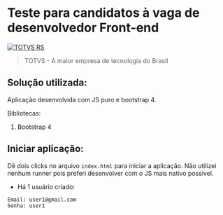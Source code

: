 # Teste para candidatos à vaga de desenvolvedor Front-end

[![TOTVS RS](https://i.imgur.com/PXpCoIl.png)](https://br.linkedin.com/company/totvsrs)
> TOTVS - A maior empresa de tecnologia do Brasil

## Solução utilizada:

Aplicação desenvolvida com JS puro e bootstrap 4. 

Bibliotecas: 
1. Bootstrap 4

## Iniciar aplicação:

Dê dois clicks no arquivo `index.html` para iniciar a aplicação. Não utilizei nenhum runner pois preferi desenvolver com o JS mais nativo possível. 

* Há 1 usuário criado: 

`Email: user1@gmail.com`  
`Senha: user1`  